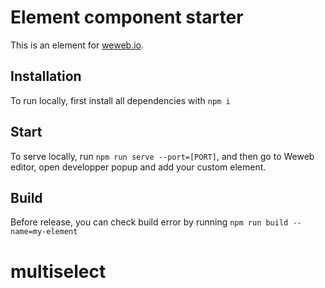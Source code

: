 # Element component starter

This is an element for [weweb.io](https://www.weweb.io/).

## Installation

To run locally, first install all dependencies with `npm i`

## Start

To serve locally, run `npm run serve --port=[PORT]`, and then go to Weweb editor, open developper popup and add your custom element.

## Build

Before release, you can check build error by running `npm run build --name=my-element`
# multiselect
